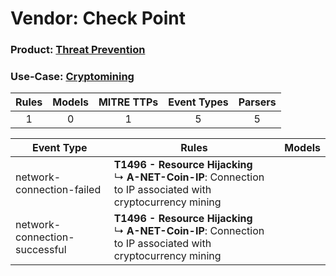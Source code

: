 Vendor: Check Point
===================
### Product: [Threat Prevention](../ds_check_point_threat_prevention.md)
### Use-Case: [Cryptomining](../../../../UseCases/uc_cryptomining.md)

| Rules | Models | MITRE TTPs | Event Types | Parsers |
|:-----:|:------:|:----------:|:-----------:|:-------:|
|   1   |   0    |     1      |      5      |    5    |

| Event Type                    | Rules                                                                                                                | Models |
| ----------------------------- | -------------------------------------------------------------------------------------------------------------------- | ------ |
| network-connection-failed     | <b>T1496 - Resource Hijacking</b><br> ↳ <b>A-NET-Coin-IP</b>: Connection to IP associated with cryptocurrency mining |        |
| network-connection-successful | <b>T1496 - Resource Hijacking</b><br> ↳ <b>A-NET-Coin-IP</b>: Connection to IP associated with cryptocurrency mining |        |